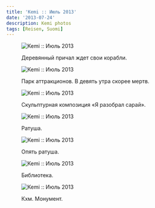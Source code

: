 ```yaml
---
title: 'Kemi :: Июль 2013'
date: '2013-07-24'
description: Kemi photos
tags: [Reisen, Suomi]
---
```

<figure>
	<img src="{{urls.media}}/1374691116479-600.jpeg" alt="Kemi :: Июль 2013" />
	<figcaption><p>Деревянный причал ждет свои корабли.</p></figcaption>
</figure>

<figure>
	<img src="{{urls.media}}/1374691122556-600.jpeg" alt="Kemi :: Июль 2013" />
	<figcaption><p>Парк аттракционов. В девять утра скорее мертв.</p></figcaption>
</figure>

<figure>
	<img src="{{urls.media}}/1374691127792-600.jpeg" alt="Kemi :: Июль 2013" />
	<figcaption><p>Скульптурная композиция «Я разобрал сарай».</p></figcaption>
</figure>

<figure>
	<img src="{{urls.media}}/1374691132138-600.jpeg" alt="Kemi :: Июль 2013" />
	<figcaption><p>Ратуша.</p></figcaption>
</figure>

<figure>
	<img src="{{urls.media}}/1374691143305-600.jpeg" alt="Kemi :: Июль 2013" />
	<figcaption><p>Опять ратуша.</p></figcaption>
</figure>

<figure>
	<img src="{{urls.media}}/1374691147838-600.jpeg" alt="Kemi :: Июль 2013" />
	<figcaption><p>Библиотека.</p></figcaption>
</figure>

<figure>
	<img src="{{urls.media}}/1374691138024-600.jpeg" alt="Kemi :: Июль 2013" />
	<figcaption><p>Кхм. Монумент.</p></figcaption>
</figure>

